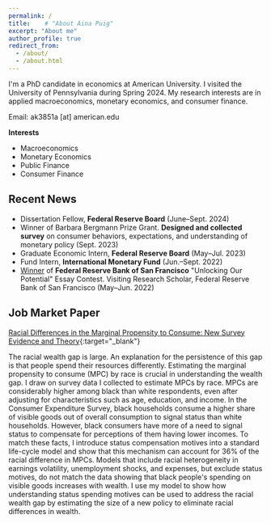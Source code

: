```yaml
---
permalink: /
title:    # "About Aina Puig"
excerpt: "About me"
author_profile: true
redirect_from: 
  - /about/
  - /about.html
---
```


I'm a PhD candidate in economics at American University. I visited the University of Pennsylvania during Spring 2024. My research interests are in applied macroeconomics, monetary economics, and consumer finance. 

Email: ak3851a [at] american.edu

__Interests__
<ul>
  <li>Macroeconomics</li>
  <li>Monetary Economics</li>
  <li>Public Finance</li>
  <li>Consumer Finance</li>
</ul>

Recent News
------
<ul>
  <li>Dissertation Fellow, <b>Federal Reserve Board</b> (June–Sept. 2024)</li>
  <li>Winner of Barbara Bergmann Prize Grant. <b>Designed and collected survey</b> on consumer behaviors, expectations, and understanding of monetary policy (Sept. 2023)</li>
  <li>Graduate Economic Intern, <b>Federal Reserve Board</b> (May–Jul. 2023)</li>
  <li>Fund Intern, <b>International Monetary Fund</b> (Jun.–Sept. 2022)</li>
  <li><a href="https://www.frbsf.org/news-and-media/news-articles/press-releases/2022/05/san-francisco-fed-honors-graduate-students-from-american-university-uc-irvine-in-unlocking-our-potential-program/">Winner</a> of <b>Federal Reserve Bank of San Francisco</b> "Unlocking Our Potential" Essay Contest. Visiting Research Scholar, Federal Reserve Bank of San Francisco (May–Jun. 2022) </li>
</ul>



Job Market Paper
------
[Racial Differences in the Marginal Propensity to Consume: New Survey Evidence and Theory](http://ainapuig.github.io/files/papers/Paper_MPC_Race_AinaPuig.pdf){:target="_blank"}

The racial wealth gap is large. An explanation for the persistence of this gap is that people spend their resources differently. Estimating the marginal propensity to consume (MPC) by race is crucial in understanding the wealth gap. I draw on survey data I collected to estimate MPCs by race. MPCs are considerably higher among black than white respondents, even after adjusting for characteristics such as age, education, and income. In the Consumer Expenditure Survey, black households consume a higher share of visible goods out of overall consumption to signal status than white households. However, black consumers have more of a need to signal status to compensate for perceptions of them having lower incomes. To match these facts, I introduce status compensation motives into a standard life-cycle model and show that this mechanism can account for 36% of the racial difference in MPCs. Models that include racial heterogeneity in earnings volatility, unemployment shocks, and expenses, but exclude status motives, do not match the data showing that black people's spending on visible goods increases with wealth. I use my model to show how understanding status spending motives can be used to address the racial wealth gap by estimating the size of a new policy to eliminate racial differences in wealth.
